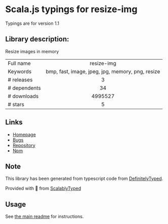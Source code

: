 
# Scala.js typings for resize-img

Typings are for version 1.1

## Library description:
Resize images in memory

|                    |                 |
| ------------------ | :-------------: |
| Full name          | resize-img |
| Keywords           | bmp, fast, image, jpeg, jpg, memory, png, resize |
| # releases         | 3 |
| # dependents       | 34 |
| # downloads        | 4995527 |
| # stars            | 5 |

## Links
- [Homepage](https://github.com/kevva/resize-img#readme)
- [Bugs](https://github.com/kevva/resize-img/issues)
- [Repository](https://github.com/kevva/resize-img)
- [Npm](https://www.npmjs.com/package/resize-img)
    


## Note
This library has been generated from typescript code from [DefinitelyTyped](https://definitelytyped.org).

Provided with :purple_heart: from [ScalablyTyped](https://github.com/oyvindberg/ScalablyTyped)

## Usage
See [the main readme](../../readme.md) for instructions.


